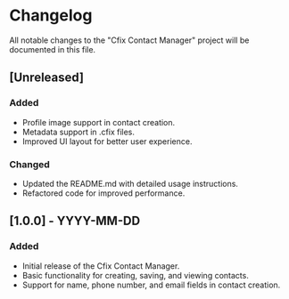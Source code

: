 # Changelog

All notable changes to the "Cfix Contact Manager" project will be documented in this file.

## [Unreleased]

### Added
- Profile image support in contact creation.
- Metadata support in .cfix files.
- Improved UI layout for better user experience.

### Changed
- Updated the README.md with detailed usage instructions.
- Refactored code for improved performance.

## [1.0.0] - YYYY-MM-DD

### Added
- Initial release of the Cfix Contact Manager.
- Basic functionality for creating, saving, and viewing contacts.
- Support for name, phone number, and email fields in contact creation.
